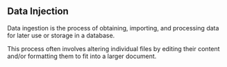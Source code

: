 ## Data Injection
Data ingestion is the process of obtaining, importing, and processing data for later use or storage in a database.
 
This process often involves altering individual files by editing their content and/or formatting them to fit into a larger document.

